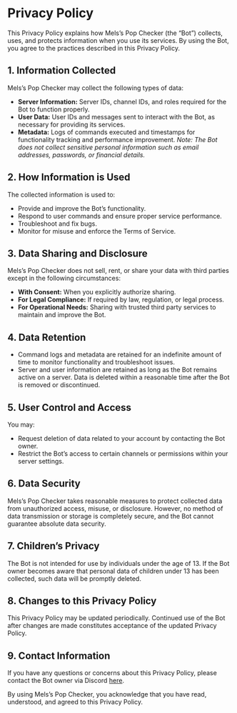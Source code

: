 # Privacy Policy

This Privacy Policy explains how Mels’s Pop Checker (the “Bot”) collects, uses, and protects information when you use its services. By using the Bot, you agree to the practices described in this Privacy Policy.

## 1. Information Collected
Mels’s Pop Checker may collect the following types of data:

- **Server Information:** Server IDs, channel IDs, and roles required for the Bot to function properly.
- **User Data:** User IDs and messages sent to interact with the Bot, as necessary for providing its services.
- **Metadata:** Logs of commands executed and timestamps for functionality tracking and performance improvement.
*Note: The Bot does not collect sensitive personal information such as email addresses, passwords, or financial details.*

## 2. How Information is Used
The collected information is used to:

- Provide and improve the Bot’s functionality.
- Respond to user commands and ensure proper service performance.
- Troubleshoot and fix bugs.
- Monitor for misuse and enforce the Terms of Service.

## 3. Data Sharing and Disclosure
Mels’s Pop Checker does not sell, rent, or share your data with third parties except in the following circumstances:

- **With Consent:** When you explicitly authorize sharing.
- **For Legal Compliance:** If required by law, regulation, or legal process.
- **For Operational Needs:** Sharing with trusted third party services to maintain and improve the Bot.
  
## 4. Data Retention
- Command logs and metadata are retained for an indefinite amount of time to monitor functionality and troubleshoot issues.
- Server and user information are retained as long as the Bot remains active on a server. Data is deleted within a reasonable time after the Bot is removed or discontinued.

## 5. User Control and Access
You may:

- Request deletion of data related to your account by contacting the Bot owner.
- Restrict the Bot’s access to certain channels or permissions within your server settings.

## 6. Data Security
Mels’s Pop Checker takes reasonable measures to protect collected data from unauthorized access, misuse, or disclosure. However, no method of data transmission or storage is completely secure, and the Bot cannot guarantee absolute data security.

## 7. Children’s Privacy
The Bot is not intended for use by individuals under the age of 13. If the Bot owner becomes aware that personal data of children under 13 has been collected, such data will be promptly deleted.

## 8. Changes to this Privacy Policy
This Privacy Policy may be updated periodically. Continued use of the Bot after changes are made constitutes acceptance of the updated Privacy Policy.

## 9. Contact Information
If you have any questions or concerns about this Privacy Policy, please contact the Bot owner via Discord [here](https://discord.gg/mels).

By using Mels’s Pop Checker, you acknowledge that you have read, understood, and agreed to this Privacy Policy.
